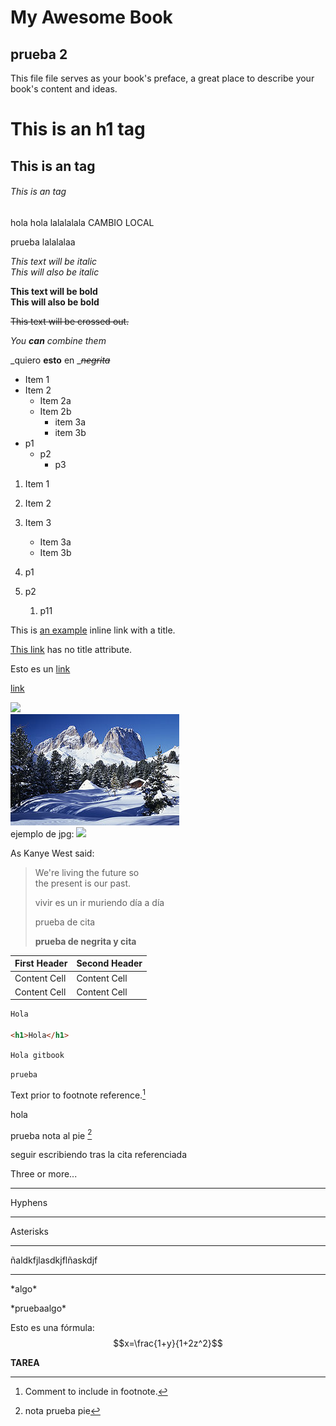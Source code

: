 # My Awesome Book

## prueba 2

This file file serves as your book's preface, a great place to describe your book's content and ideas.

# This is an h1 tag

## This is an tag

###### This is an tag

hola hola lalalalala CAMBIO LOCAL

prueba lalalalaa

_This text will be italic_  
_This will also be italic_

**This text will be bold**  
**This will also be bold**

~~This text will be crossed out.~~

_You **can** combine them_

_quiero **esto** en _~~_negrita_~~

* Item 1
* Item 2
  * Item 2a
  * Item 2b
    * item 3a
    * item 3b
* p1
  * p2
    * p3

1. Item 1
2. Item 2
3. Item 3
   * Item 3a
   * Item 3b

1. p1
2. p2
   1. p11

This is [an example](http://example.com/ "Title") inline link with a title.

[This link](http://example.net/) has no title attribute.

Esto es un [link](https://casianorodriguezleon.gitbooks.io/elaboracion-de-material-docente-con-gitbook/content/syntax/markdown.html#headings "Link para gitbook")

[link](https://casianorodriguezleon.gitbooks.io/elaboracion-de-material-docente-con-gitbook/content/syntax/markdown.html#headings "LINK")

![](imagenes/paisaje.jpg)  
![](/assets/270px-Sasso_lungo_da_passo_pordoi.jpg)  
ejemplo de jpg: ![](http://concepto.de/wp-content/uploads/2015/03/Paisaje.jpg)

As Kanye West said:

> We're living the future so  
> the present is our past.
>
> vivir es un ir muriendo día a día
>
> prueba de cita
>
> **prueba de negrita y cita**

| First Header | Second Header |
| --- | --- |
| Content Cell | Content Cell |
| Content Cell | Content Cell |

```html
Hola

<h1>Hola</h1>
```

`Hola gitbook`

`prueba`

Text prior to footnote reference.[^2]

hola

prueba nota al pie [^3]

seguir escribiendo tras la cita referenciada

Three or more...

---

Hyphens

---

Asterisks

---

ñaldkfjlasdkjflñaskdjf

---

\*algo\*

\*pruebaalgo\*

Esto es una fórmula:   
$$x=\frac{1+y}{1+2z^2}$$

[^2]: Comment to include in footnote.

[^3]: nota prueba pie

**TAREA**

